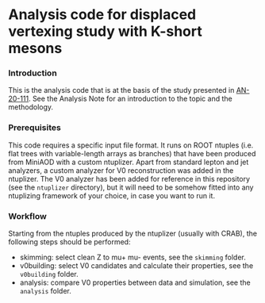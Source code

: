 # Analysis code for displaced vertexing study with K-short mesons

### Introduction
This is the analysis code that is at the basis of the study presented in [AN-20-111](https://icms.cern.ch/tools/publications/notes/entries/AN/2020/111). See the Analysis Note for an introduction to the topic and the methodology.

### Prerequisites
This code requires a specific input file format.
It runs on ROOT ntuples (i.e. flat trees with variable-length arrays as branches) that have been produced from MiniAOD with a custom ntuplizer.
Apart from standard lepton and jet analyzers, a custom analyzer for V0 reconstruction was added in the ntuplizer.
The V0 analyzer has been added for reference in this repository (see the `ntuplizer` directory), but it will need to be somehow fitted into any ntuplizing framework of your choice, in case you want to run it.

### Workflow
Starting from the ntuples produced by the ntuplizer (usually with CRAB),
the following steps should be performed:
- skimming: select clean Z to mu+ mu- events, see the `skimming` folder.
- v0building: select V0 candidates and calculate their properties, see the `v0building` folder.
- analysis: compare V0 properties between data and simulation, see the `analysis` folder.
